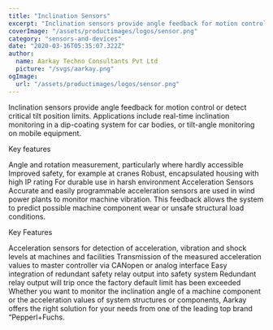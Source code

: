 ```yaml
---
title: "Inclination Sensors"
excerpt: "Inclination sensors provide angle feedback for motion control or detect critical tilt position limits. Applications include real-time inclination monitoring in a dip-coating system for car bodies, or tilt-angle monitoring on mobile equipment."
coverImage: "/assets/productimages/logos/sensor.png"
category: "sensors-and-devices"
date: "2020-03-16T05:35:07.322Z"
author:
  name: Aarkay Techno Consultants Pvt Ltd
  picture: "/svgs/aarkay.png"
ogImage:
  url: "/assets/productimages/logos/sensor.png"
---
```


Inclination sensors provide angle feedback for motion control or detect critical tilt position limits. Applications include real-time inclination monitoring in a dip-coating system for car bodies, or tilt-angle monitoring on mobile equipment.

Key features

Angle and rotation measurement, particularly where hardly accessible
Improved safety, for example at cranes
Robust, encapsulated housing with high IP rating
For durable use in harsh environment
Acceleration Sensors
Accurate and easily programmable acceleration sensors are used in wind power plants to monitor machine vibration. This feedback allows the system to predict possible machine component wear or unsafe structural load conditions.

Key Features

Acceleration sensors for detection of acceleration, vibration and shock levels at machines and facilities
Transmission of the measured acceleration values to master controller via CANopen or analog interface
Easy integration of redundant safety relay output into safety system
Redundant relay output will trip once the factory default limit has been exceeded
Whether you want to monitor the inclination angle of a machine component or the acceleration values of system structures or components, Aarkay offers the right solution for your needs from one of the leading top brand “Pepperl+Fuchs.
